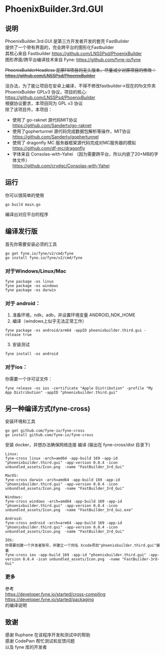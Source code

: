 # PhoenixBuilder.3rd.GUI

## 说明
PhoenixBuilder.3rd.GUI 是第三方开发者开发的套壳 FastBuilder  
提供了一个带有界面的，完全跨平台的图形化Fastbuilder  
其核心来自 Fastbuilder https://github.com/LNSSPsd/PhoenixBuilder  
图形界面/跨平台编译技术来自 Fyne: https://github.com/fyne-io/fyne    

~~PhoenixBuilderHeadless 是原FB项目的无头版本，尽量减少对原项目的修改：  
https://github.com/LNSSPsd/PhoenixBuilder~~

没办法，为了能让项目在安卓上编译，不得不修改fastbuilder->现在的fb文件夹  
PhoenixBuilder GPLv3 协议，项目的核心:  
https://github.com/LNSSPsd/PhoenixBuilder  
根据协议要求，本项目同为 GPL v3 协议    
除了该项目外，本项目：
- 使用了 go-raknet 源代码MIT协议  
https://github.com/Sandertv/go-raknet 
- 使用了gophertunnel 源代码完成数据包解析等操作，MIT协议  
https://github.com/Sandertv/gophertunnel
- 使用了 dragonfly MC 服务器框架源代码完成对MC服务器的模拟  
https://github.com/df-mc/dragonfly  
- 字体来自 Consolas-with-Yahei （因为需要跨平台，所以内嵌了20+MB的字体文件）  
https://github.com/crvdgc/Consolas-with-Yahei 

## 运行
你可以很简单的使用
```
go build main.go
```
编译出对应平台的程序

## 编译发行版
首先你需要安装必须的工具  
```
go get fyne.io/fyne/v2/cmd/fyne
go install fyne.io/fyne/v2/cmd/fyne
```

### 对于Windows/Linux/Mac

```
fyne package -os linux
fyne package -os windows
fyne package -os darwin
```
### 对于 android：
1. 准备环境，ndk，adb，并设置环境变量 ANDROID_NDK_HOME
2. 编译（windows上似乎无法正常工作）
```
fyne package -os android/arm64 -appID phoenixbuilder.third.gui -release true
```
3. 安装测试
```
fyne install -os android
```
### 对于ios：
你需要一个许可证文件：
```
fyne release -os ios -certificate "Apple Distribution" -profile "My App Distribution" -appID "phoenixbuilder.third.gui"
```

## 另一种编译方式(fyne-cross)
安装环境和工具
```
go get github.com/fyne-io/fyne-cross
go install github.com/fyne-io/fyne-cross
```
安装 docker，并想办法确保网络连接
编译 (输出在 fyne-cross/dist 目录下)
```
Linux:
fyne-cross linux -arch=amd64 -app-build 169 -app-id "phoenixbuilder.third.gui" -app-version 0.0.4 -icon unbundled_assets/Icon.png  -name "FastBuilder_3rd_Gui"

MacOS:
fyne-cross darwin -arch=amd64 -app-build 169 -app-id "phoenixbuilder.third.gui" -app-version 0.0.4 -icon unbundled_assets/Icon.png  -name "FastBuilder_3rd_Gui"

Windows:
fyne-cross windows -arch=amd64 -app-build 169 -app-id "phoenixbuilder.third.gui" -app-version 0.0.4 -icon unbundled_assets/Icon.png  -name "FastBuilder_3rd_Gui.exe"

Android:
fyne-cross android -arch=arm64 -app-build 169 -app-id "phoenixbuilder.third.gui" -app-version 0.0.4 -icon unbundled_assets/Icon.png  -name "FastBuilder_3rd_Gui"

IOS:
你需要创建一个开发者账号，并建立一个同名 Xcode项目"phoenixbuilder.third.gui"接着
fyne-cross ios -app-build 169 -app-id "phoenixbuilder.third.gui" -app-version 0.0.4 -icon unbundled_assets/Icon.png  -name "FastBuilder-3rd-Gui"
```
### 更多
参考  
https://developer.fyne.io/started/cross-compiling   
https://developer.fyne.io/started/packaging   
的编译说明

## 致谢
感谢 Ruphane 在该程序开发和测试中的帮助  
感谢 CodePwn 帮忙测试和反馈问题  
以及 fyne 库的开发者